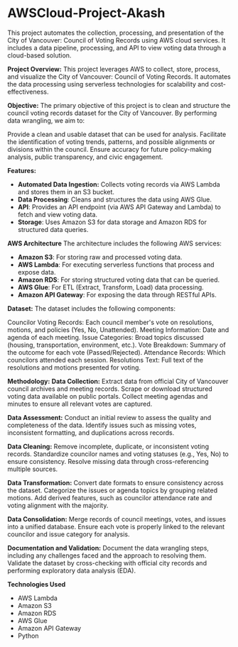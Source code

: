 # AWSCloud-Project-Akash
This project automates the collection, processing, and presentation of the City of Vancouver: Council of Voting Records using AWS cloud services. It includes a data pipeline, processing, and API to view voting data through a cloud-based solution.

**Project Overview:**
This project leverages AWS to collect, store, process, and visualize the City of Vancouver: Council of Voting Records. It automates the data processing using serverless technologies for scalability and cost-effectiveness.

**Objective:**
The primary objective of this project is to clean and structure the council voting records dataset for the City of Vancouver. By performing data wrangling, we aim to:

Provide a clean and usable dataset that can be used for analysis.
Facilitate the identification of voting trends, patterns, and possible alignments or divisions within the council.
Ensure accuracy for future policy-making analysis, public transparency, and civic engagement.

**Features:**
- **Automated Data Ingestion:** Collects voting records via AWS Lambda and stores them in an S3 bucket.
- **Data Processing**: Cleans and structures the data using AWS Glue.
- **API**: Provides an API endpoint (via AWS API Gateway and Lambda) to fetch and view voting data.
- **Storage**: Uses Amazon S3 for data storage and Amazon RDS for structured data queries.

**AWS Architecture**
The architecture includes the following AWS services:
- **Amazon S3**: For storing raw and processed voting data.
- **AWS Lambda**: For executing serverless functions that process and expose data.
- **Amazon RDS**: For storing structured voting data that can be queried.
- **AWS Glue**: For ETL (Extract, Transform, Load) data processing.
- **Amazon API Gateway**: For exposing the data through RESTful APIs.

**Dataset:**
The dataset includes the following components:

Councilor Voting Records: Each council member's vote on resolutions, motions, and policies (Yes, No, Unattended).
Meeting Information: Date and agenda of each meeting.
Issue Categories: Broad topics discussed (housing, transportation, environment, etc.).
Vote Breakdown: Summary of the outcome for each vote (Passed/Rejected).
Attendance Records: Which councilors attended each session.
Resolutions Text: Full text of the resolutions and motions presented for voting.

**Methodology:**
**Data Collection:**
Extract data from official City of Vancouver council archives and meeting records.
Scrape or download structured voting data available on public portals.
Collect meeting agendas and minutes to ensure all relevant votes are captured.

**Data Assessment:**
Conduct an initial review to assess the quality and completeness of the data.
Identify issues such as missing votes, inconsistent formatting, and duplications across records.

**Data Cleaning:**
Remove incomplete, duplicate, or inconsistent voting records.
Standardize councilor names and voting statuses (e.g., Yes, No) to ensure consistency.
Resolve missing data through cross-referencing multiple sources.

**Data Transformation:**
Convert date formats to ensure consistency across the dataset.
Categorize the issues or agenda topics by grouping related motions.
Add derived features, such as councilor attendance rate and voting alignment with the majority.

**Data Consolidation:**
Merge records of council meetings, votes, and issues into a unified database.
Ensure each vote is properly linked to the relevant councilor and issue category for analysis.

**Documentation and Validation:**
Document the data wrangling steps, including any challenges faced and the approach to resolving them.
Validate the dataset by cross-checking with official city records and performing exploratory data analysis (EDA).

**Technologies Used**
- AWS Lambda
- Amazon S3
- Amazon RDS
- AWS Glue
- Amazon API Gateway
- Python

